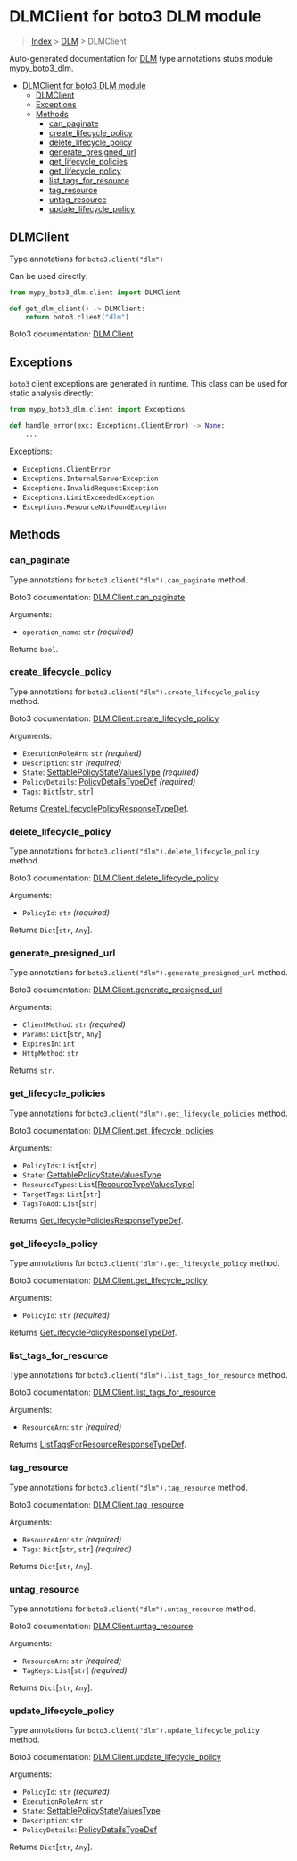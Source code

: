 # DLMClient for boto3 DLM module

> [Index](..) > [DLM](.) > DLMClient

Auto-generated documentation for
[DLM](https://boto3.amazonaws.com/v1/documentation/api/1.17.74/reference/services/dlm.html#DLM)
type annotations stubs module
[mypy_boto3_dlm](https://pypi.org/project/mypy-boto3-dlm/).

- [DLMClient for boto3 DLM module](#dlmclient-for-boto3-dlm-module)
  - [DLMClient](#dlmclient)
  - [Exceptions](#exceptions)
  - [Methods](#methods)
    - [can_paginate](#can_paginate)
    - [create_lifecycle_policy](#create_lifecycle_policy)
    - [delete_lifecycle_policy](#delete_lifecycle_policy)
    - [generate_presigned_url](#generate_presigned_url)
    - [get_lifecycle_policies](#get_lifecycle_policies)
    - [get_lifecycle_policy](#get_lifecycle_policy)
    - [list_tags_for_resource](#list_tags_for_resource)
    - [tag_resource](#tag_resource)
    - [untag_resource](#untag_resource)
    - [update_lifecycle_policy](#update_lifecycle_policy)

## DLMClient

Type annotations for `boto3.client("dlm")`

Can be used directly:

```python
from mypy_boto3_dlm.client import DLMClient

def get_dlm_client() -> DLMClient:
    return boto3.client("dlm")
```

Boto3 documentation:
[DLM.Client](https://boto3.amazonaws.com/v1/documentation/api/1.17.74/reference/services/dlm.html#DLM.Client)

## Exceptions

`boto3` client exceptions are generated in runtime. This class can be used for
static analysis directly:

```python
from mypy_boto3_dlm.client import Exceptions

def handle_error(exc: Exceptions.ClientError) -> None:
    ...
```

Exceptions:

- `Exceptions.ClientError`
- `Exceptions.InternalServerException`
- `Exceptions.InvalidRequestException`
- `Exceptions.LimitExceededException`
- `Exceptions.ResourceNotFoundException`

## Methods

### can_paginate

Type annotations for `boto3.client("dlm").can_paginate` method.

Boto3 documentation:
[DLM.Client.can_paginate](https://boto3.amazonaws.com/v1/documentation/api/1.17.74/reference/services/dlm.html#DLM.Client.can_paginate)

Arguments:

- `operation_name`: `str` *(required)*

Returns `bool`.

### create_lifecycle_policy

Type annotations for `boto3.client("dlm").create_lifecycle_policy` method.

Boto3 documentation:
[DLM.Client.create_lifecycle_policy](https://boto3.amazonaws.com/v1/documentation/api/1.17.74/reference/services/dlm.html#DLM.Client.create_lifecycle_policy)

Arguments:

- `ExecutionRoleArn`: `str` *(required)*
- `Description`: `str` *(required)*
- `State`:
  [SettablePolicyStateValuesType](./literals.md#settablepolicystatevaluestype)
  *(required)*
- `PolicyDetails`: [PolicyDetailsTypeDef](./type_defs.md#policydetailstypedef)
  *(required)*
- `Tags`: `Dict`\[`str`, `str`\]

Returns
[CreateLifecyclePolicyResponseTypeDef](./type_defs.md#createlifecyclepolicyresponsetypedef).

### delete_lifecycle_policy

Type annotations for `boto3.client("dlm").delete_lifecycle_policy` method.

Boto3 documentation:
[DLM.Client.delete_lifecycle_policy](https://boto3.amazonaws.com/v1/documentation/api/1.17.74/reference/services/dlm.html#DLM.Client.delete_lifecycle_policy)

Arguments:

- `PolicyId`: `str` *(required)*

Returns `Dict`\[`str`, `Any`\].

### generate_presigned_url

Type annotations for `boto3.client("dlm").generate_presigned_url` method.

Boto3 documentation:
[DLM.Client.generate_presigned_url](https://boto3.amazonaws.com/v1/documentation/api/1.17.74/reference/services/dlm.html#DLM.Client.generate_presigned_url)

Arguments:

- `ClientMethod`: `str` *(required)*
- `Params`: `Dict`\[`str`, `Any`\]
- `ExpiresIn`: `int`
- `HttpMethod`: `str`

Returns `str`.

### get_lifecycle_policies

Type annotations for `boto3.client("dlm").get_lifecycle_policies` method.

Boto3 documentation:
[DLM.Client.get_lifecycle_policies](https://boto3.amazonaws.com/v1/documentation/api/1.17.74/reference/services/dlm.html#DLM.Client.get_lifecycle_policies)

Arguments:

- `PolicyIds`: `List`\[`str`\]
- `State`:
  [GettablePolicyStateValuesType](./literals.md#gettablepolicystatevaluestype)
- `ResourceTypes`:
  `List`\[[ResourceTypeValuesType](./literals.md#resourcetypevaluestype)\]
- `TargetTags`: `List`\[`str`\]
- `TagsToAdd`: `List`\[`str`\]

Returns
[GetLifecyclePoliciesResponseTypeDef](./type_defs.md#getlifecyclepoliciesresponsetypedef).

### get_lifecycle_policy

Type annotations for `boto3.client("dlm").get_lifecycle_policy` method.

Boto3 documentation:
[DLM.Client.get_lifecycle_policy](https://boto3.amazonaws.com/v1/documentation/api/1.17.74/reference/services/dlm.html#DLM.Client.get_lifecycle_policy)

Arguments:

- `PolicyId`: `str` *(required)*

Returns
[GetLifecyclePolicyResponseTypeDef](./type_defs.md#getlifecyclepolicyresponsetypedef).

### list_tags_for_resource

Type annotations for `boto3.client("dlm").list_tags_for_resource` method.

Boto3 documentation:
[DLM.Client.list_tags_for_resource](https://boto3.amazonaws.com/v1/documentation/api/1.17.74/reference/services/dlm.html#DLM.Client.list_tags_for_resource)

Arguments:

- `ResourceArn`: `str` *(required)*

Returns
[ListTagsForResourceResponseTypeDef](./type_defs.md#listtagsforresourceresponsetypedef).

### tag_resource

Type annotations for `boto3.client("dlm").tag_resource` method.

Boto3 documentation:
[DLM.Client.tag_resource](https://boto3.amazonaws.com/v1/documentation/api/1.17.74/reference/services/dlm.html#DLM.Client.tag_resource)

Arguments:

- `ResourceArn`: `str` *(required)*
- `Tags`: `Dict`\[`str`, `str`\] *(required)*

Returns `Dict`\[`str`, `Any`\].

### untag_resource

Type annotations for `boto3.client("dlm").untag_resource` method.

Boto3 documentation:
[DLM.Client.untag_resource](https://boto3.amazonaws.com/v1/documentation/api/1.17.74/reference/services/dlm.html#DLM.Client.untag_resource)

Arguments:

- `ResourceArn`: `str` *(required)*
- `TagKeys`: `List`\[`str`\] *(required)*

Returns `Dict`\[`str`, `Any`\].

### update_lifecycle_policy

Type annotations for `boto3.client("dlm").update_lifecycle_policy` method.

Boto3 documentation:
[DLM.Client.update_lifecycle_policy](https://boto3.amazonaws.com/v1/documentation/api/1.17.74/reference/services/dlm.html#DLM.Client.update_lifecycle_policy)

Arguments:

- `PolicyId`: `str` *(required)*
- `ExecutionRoleArn`: `str`
- `State`:
  [SettablePolicyStateValuesType](./literals.md#settablepolicystatevaluestype)
- `Description`: `str`
- `PolicyDetails`: [PolicyDetailsTypeDef](./type_defs.md#policydetailstypedef)

Returns `Dict`\[`str`, `Any`\].
